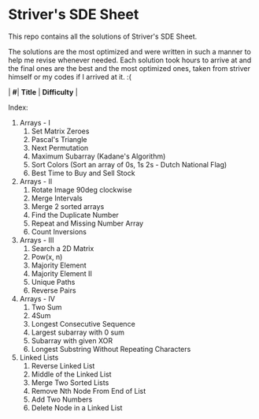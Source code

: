 # Striver's SDE Sheet

This repo contains all the solutions of Striver's SDE Sheet.

The solutions are the most optimized and were written in such a manner to help me revise whenever needed.
Each solution took hours to arrive at and the final ones are the best and the most optimized ones, taken from striver himself or my codes if I arrived at it. :(

| **#**| **Title** | **Difficulty** |




Index:
1. Arrays - I
    1. Set Matrix Zeroes
    2. Pascal's Triangle
    3. Next Permutation
    4. Maximum Subarray (Kadane's Algorithm)
    5. Sort Colors (Sort an array of 0s, 1s 2s - Dutch National Flag)
    6. Best Time to Buy and Sell Stock
2. Arrays - II
    1. Rotate Image 90deg clockwise
    2. Merge Intervals
    3. Merge 2 sorted arrays
    4. Find the Duplicate Number
    5. Repeat and Missing Number Array
    6. Count Inversions 
3. Arrays - III
    1. Search a 2D Matrix
    2. Pow(x, n)
    3. Majority Element
    4. Majority Element II
    5. Unique Paths
    6. Reverse Pairs
4. Arrays - IV
    1. Two Sum
    2. 4Sum
    3. Longest Consecutive Sequence
    4. Largest subarray with 0 sum
    5. Subarray with given XOR
    6. Longest Substring Without Repeating Characters
5. Linked Lists
    1. Reverse Linked List
    2. Middle of the Linked List
    3. Merge Two Sorted Lists
    4. Remove Nth Node From End of List
    5. Add Two Numbers
    6. Delete Node in a Linked List
